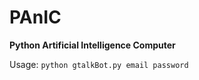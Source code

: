 PAnIC
=====

**Python Artificial Intelligence Computer**

Usage: `python gtalkBot.py email password`
